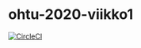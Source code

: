 # ohtu-2020-viikko1
[![CircleCI](https://circleci.com/gh/TerhiRoksa/ohtu-2020-viikko1.svg?style=svg)](https://circleci.com/gh/TerhiRoksa/ohtu-2020-viikko1)
